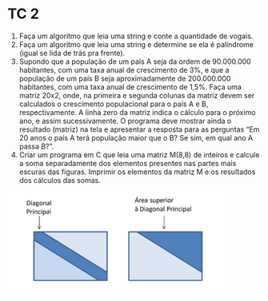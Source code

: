 # TC 2
1. Faça um algoritmo que leia uma string e conte a quantidade de vogais.
2. Faça um algoritmo que leia uma string e determine se ela é palíndrome (igual se lida de trás pra frente).
3. Supondo que a população de um país A seja da ordem de 90.000.000 habitantes, com uma taxa anual de crescimento de 3%, e que a população de um país B seja aproximadamente de 200.000.000 habitantes, com uma taxa anual de crescimento de 1,5%. Faça uma matriz 20x2, onde, na primeira e segunda colunas da matriz devem ser calculados o crescimento populacional para o país A e B, respectivamente. A linha zero da matriz indica o cálculo para o próximo ano, e assim sucessivamente. O programa deve mostrar ainda o resultado (matriz) na tela e apresentar a resposta para as perguntas “Em 20 anos o país A terá população maior que o B? Se sim, em qual ano A passa B?”.
4. Criar um programa em C que leia uma matriz M(8,8) de inteiros e calcule a soma separadamente dos elementos presentes nas partes mais escuras das figuras. Imprimir os elementos da matriz M e os resultados dos cálculos das somas.

![image](TC2.png)
